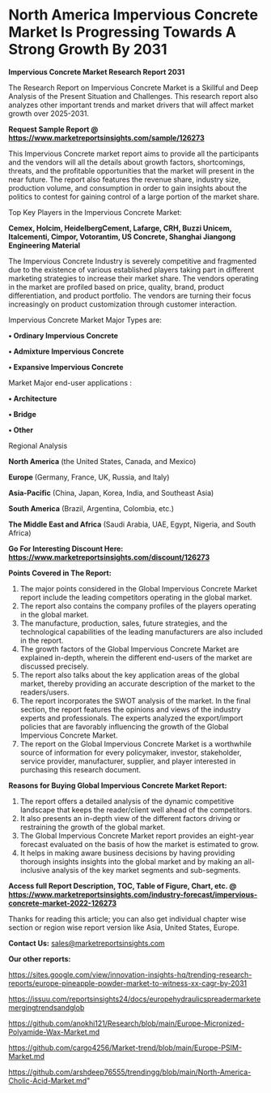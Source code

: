 # North America Impervious Concrete Market Is Progressing Towards A Strong Growth By 2031

<strong>Impervious Concrete Market Research Report 2031</strong>

The Research Report on Impervious Concrete Market is a Skillful and Deep Analysis of the Present Situation and Challenges. This research report also analyzes other important trends and market drivers that will affect market growth over 2025-2031.

<strong>Request Sample Report @ <a href=https://www.marketreportsinsights.com/sample/126273>https://www.marketreportsinsights.com/sample/126273</a></strong>

This Impervious Concrete market report aims to provide all the participants and the vendors will all the details about growth factors, shortcomings, threats, and the profitable opportunities that the market will present in the near future. The report also features the revenue share, industry size, production volume, and consumption in order to gain insights about the politics to contest for gaining control of a large portion of the market share.

Top Key Players in the Impervious Concrete Market:

<strong>Cemex, Holcim, HeidelbergCement, Lafarge, CRH, Buzzi Unicem, Italcementi, Cimpor, Votorantim, US Concrete, Shanghai Jiangong Engineering Material</strong>

The Impervious Concrete Industry is severely competitive and fragmented due to the existence of various established players taking part in different marketing strategies to increase their market share. The vendors operating in the market are profiled based on price, quality, brand, product differentiation, and product portfolio. The vendors are turning their focus increasingly on product customization through customer interaction.

Impervious Concrete Market Major Types are:

<strong>• Ordinary Impervious Concrete

• Admixture Impervious Concrete

• Expansive Impervious Concrete</strong>

Market Major end-user applications :

<strong>• Architecture

• Bridge

• Other</strong>

Regional Analysis

</u><strong><b>North America</b></strong> (the United States, Canada, and Mexico)

<strong><b>Europe </b></strong>(Germany, France, UK, Russia, and Italy)

<strong><b>Asia-Pacific</b></strong> (China, Japan, Korea, India, and Southeast Asia)

<strong><b>South America</b></strong> (Brazil, Argentina, Colombia, etc.)

<strong><b>The Middle East and Africa</b></strong> (Saudi Arabia, UAE, Egypt, Nigeria, and South Africa)

<strong>Go For Interesting Discount Here: <a href=https://www.marketreportsinsights.com/discount/126273>https://www.marketreportsinsights.com/discount/126273</a></strong>

<strong>Points Covered in The Report:</strong>
<ol>
  <li>The major points considered in the Global Impervious Concrete Market report include the leading competitors operating in the global market.</li>
  <li>The report also contains the company profiles of the players operating in the global market.</li>
  <li>The manufacture, production, sales, future strategies, and the technological capabilities of the leading manufacturers are also included in the report.</li>
  <li>The growth factors of the Global Impervious Concrete Market are explained in-depth, wherein the different end-users of the market are discussed precisely.</li>
  <li>The report also talks about the key application areas of the global market, thereby providing an accurate description of the market to the readers/users.</li>
  <li>The report incorporates the SWOT analysis of the market. In the final section, the report features the opinions and views of the industry experts and professionals. The experts analyzed the export/import policies that are favorably influencing the growth of the Global Impervious Concrete Market.</li>
  <li>The report on the Global Impervious Concrete Market is a worthwhile source of information for every policymaker, investor, stakeholder, service provider, manufacturer, supplier, and player interested in purchasing this research document.</li>
</ol>
<strong>Reasons for Buying Global Impervious Concrete Market Report:</strong>

<ol>
  <li>The report offers a detailed analysis of the dynamic competitive landscape that keeps the reader/client well ahead of the competitors.</li>
  <li>It also presents an in-depth view of the different factors driving or restraining the growth of the global market.</li>
  <li>The Global Impervious Concrete Market report provides an eight-year forecast evaluated on the basis of how the market is estimated to grow.</li>
  <li>It helps in making aware business decisions by having providing thorough insights insights into the global market and by making an all-inclusive analysis of the key market segments and sub-segments.</li>
</ol>
<strong>Access full Report Description, TOC, Table of Figure, Chart, etc. @ <a href=https://www.marketreportsinsights.com/industry-forecast/impervious-concrete-market-2022-126273>https://www.marketreportsinsights.com/industry-forecast/impervious-concrete-market-2022-126273</a></strong>


Thanks for reading this article; you can also get individual chapter wise section or region wise report version like Asia, United States, Europe.

<strong>Contact Us:</strong>
sales@marketreportsinsights.com

<strong>Our other reports:</strong>

<a href=https://sites.google.com/view/innovation-insights-hq/trending-research-reports/europe-pineapple-powder-market-to-witness-xx-cagr-by-2031>https://sites.google.com/view/innovation-insights-hq/trending-research-reports/europe-pineapple-powder-market-to-witness-xx-cagr-by-2031</a>

<a href=https://issuu.com/reportsinsights24/docs/europehydraulicspreadermarketemergingtrendsandglob>https://issuu.com/reportsinsights24/docs/europehydraulicspreadermarketemergingtrendsandglob</a>

<a href=https://github.com/anokhi121/Research/blob/main/Europe-Micronized-Polyamide-Wax-Market.md>https://github.com/anokhi121/Research/blob/main/Europe-Micronized-Polyamide-Wax-Market.md</a>

<a href=https://github.com/cargo4256/Market-trend/blob/main/Europe-PSIM-Market.md>https://github.com/cargo4256/Market-trend/blob/main/Europe-PSIM-Market.md</a>

<a href=https://github.com/arshdeep76555/trendingg/blob/main/North-America-Cholic-Acid-Market.md>https://github.com/arshdeep76555/trendingg/blob/main/North-America-Cholic-Acid-Market.md</a>"
